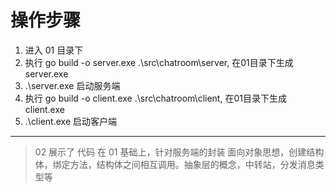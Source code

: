 # 操作步骤
1. 进入 01 目录下
2. 执行 go build -o server.exe .\src\chatroom\server, 在01目录下生成 server.exe
3. .\server.exe 启动服务端
4. 执行 go build -o client.exe .\src\chatroom\client, 在01目录下生成 client.exe
5. .\client.exe 启动客户端

***

> 02 展示了 代码 在 01 基础上，针对服务端的封装
> 面向对象思想，创建结构体，绑定方法，结构体之间相互调用。抽象层的概念，中转站，分发消息类型等
